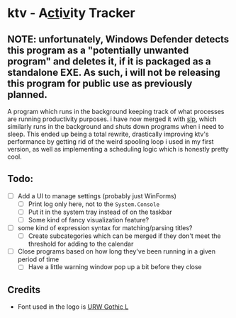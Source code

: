 # ktv - A<ins>ct</ins>i<ins>v</ins>ity Tracker
## NOTE: unfortunately, Windows Defender detects this program as a "potentially unwanted program" and deletes it, if it is packaged as a standalone EXE. As such, i will not be releasing this program for public use as previously planned.
A program which runs in the background keeping track of what processes are running productivity purposes. i have now merged it with [slp](https://github.com/dninemfive/slp), which similarly runs in the background and shuts down programs when i need to sleep. This ended up being a total rewrite, drastically improving ktv's performance by getting rid of the weird spooling loop i used in my first version, as well as implementing a scheduling logic which is honestly pretty cool.

## Todo:
- [ ] Add a UI to manage settings (probably just WinForms)
  - [ ] Print log only here, not to the `System.Console`
  - [ ] Put it in the system tray instead of on the taskbar
  - [ ] Some kind of fancy visualization feature?
- [ ] some kind of expression syntax for matching/parsing titles?
  - [ ] Create subcategories which can be merged if they don't meet the threshold for adding to the calendar
- [ ] Close programs based on how long they've been running in a given period of time
  - [ ] Have a little warning window pop up a bit before they close
  
## Credits
- Font used in the logo is [URW Gothic L](https://fontsinuse.com/typefaces/20262/urw-gothic)